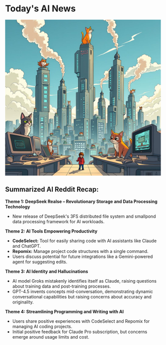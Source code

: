 
# Today's AI News

![Todays Image](pictures/20250302_101134.png)

## Summarized AI Reddit Recap:

**Theme 1: DeepSeek Realse – Revolutionary Storage and Data Processing Technology**

- New release of DeepSeek's 3FS distributed file system and smallpond data processing framework for AI workloads.


**Theme 2: AI Tools Empowering Productivity**

- **CodeSelect:** Tool for easily sharing code with AI assistants like Claude and ChatGPT.
- **Repomix:** Manage project code structures with a single command.
- Users discuss potential for future integrations like a Gemini-powered agent for suggesting edits.


**Theme 3: AI Identity and Hallucinations**

- AI model Groks mistakenly identifies itself as Claude, raising questions about training data and post-training processes.
- GPT-4.5 invents concepts mid-conversation, demonstrating dynamic conversational capabilities but raising concerns about accuracy and originality.


**Theme 4: Streamlining Programming and Writing with AI**

- Users share positive experiences with CodeSelect and Repomix for managing AI coding projects.
- Initial positive feedback for Claude Pro subscription, but concerns emerge around usage limits and cost.
